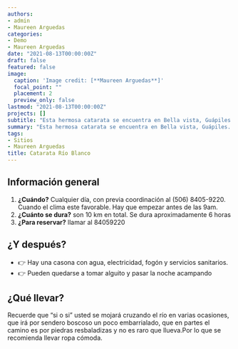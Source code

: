 ```yaml
---
authors:
- admin
- Maureen Arguedas
categories:
- Demo
- Maureen Arguedas
date: "2021-08-13T00:00:00Z"
draft: false
featured: false
image:
  caption: 'Image credit: [**Maureen Arguedas**]'
  focal_point: ""
  placement: 2
  preview_only: false
lastmod: "2021-08-13T00:00:00Z"
projects: []
subtitle: "Esta hermosa catarata se encuentra en Bella vista, Guápiles."
summary: "Esta hermosa catarata se encuentra en Bella vista, Guápiles. Tiene aproximadamente 70 m de caída de agua"
tags:
- Sitios
- Maureen Arguedas
title: Catarata Río Blanco
---
```


## Información general

1. **¿Cuándo?**   Cualquier día, con previa coordinación al (506) 8405-9220. Cuando el clima este favorable. Hay que empezar antes de las 9am. 
2. **¿Cuánto se dura?** son 10 km en total. Se dura aproximadamente 6 horas
3. **¿Para reservar?**  llamar al 84059220



## ¿Y después?

- 👉 Hay una casona con agua, electricidad, fogón y servicios sanitarios.
- 👉 Pueden quedarse a tomar alguito y pasar la noche acampando


## **¿Qué llevar?**

Recuerde que “si o si” usted se mojará cruzando el río en varias ocasiones, que irá por sendero boscoso un poco embarrialado, que en partes el camino es por piedras resbaladizas y no es raro que llueva.Por lo que se recomienda llevar ropa cómoda. 


